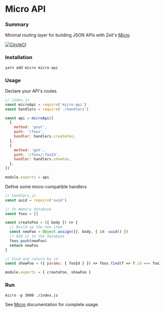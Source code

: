 # Micro API

### Summary

Minimal routing layer for building JSON APIs with Zeit's [Micro](https://github.com/zeit/micro)

[![CircleCI](https://circleci.com/gh/possibilities/micro-api.svg?style=svg)](https://circleci.com/gh/possibilities/micro-api)

### Installation

```javascript
yarn add micro micro-api
```

### Usage

Declare your API's routes

```javascript
// index.js
const microApi = require('micro-api')
const handlers = require('./handlers')

const api = microApi([
  {
    method: 'post',
    path: '/foos',
    handler: handlers.createFoo,
  },
  {
    method: 'get',
    path: '/foos/:fooId',
    handler: handlers.showFoo,
  },
])

module.exports = api
```

Define some micro-compatible handlers

```javascript
// handlers.js
const uuid = require('uuid')

// In memory database
const foos = []

const createFoo = ({ body }) => {
  // Build up the new item
  const newFoo = Object.assign({}, body, { id: uuid() })
  // Add it to the database
  foos.push(newFoo)
  return newFoo
}

// Find and return by id
const showFoo = ({ params: { fooId } }) => foos.find(f => f.id === fooId)

module.exports = { createFoo, showFoo }
```

### Run

```
micro -p 3000 ./index.js
```

See [Micro](https://github.com/zeit/micro#documentation) documentation for complete usage.
